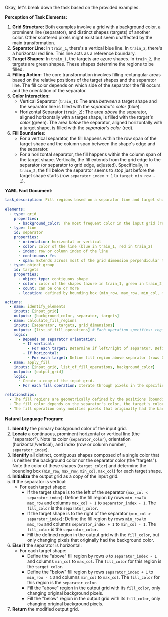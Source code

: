 Okay, let's break down the task based on the provided examples.

**Perception of Task Elements:**

1.  **Grid Structure:** Both examples involve a grid with a background color, a prominent line (separator), and distinct shapes (targets) of another color. Other scattered pixels might exist but seem unaffected by the main transformation.
2.  **Separator Line:** In `train_1`, there's a vertical blue line. In `train_2`, there's a horizontal red line. This line acts as a reference boundary.
3.  **Target Shapes:** In `train_1`, the targets are azure shapes. In `train_2`, the targets are green shapes. These shapes determine the regions to be filled.
4.  **Filling Action:** The core transformation involves filling rectangular areas based on the relative positions of the target shapes and the separator line. The fill color depends on which side of the separator the fill occurs and the orientation of the separator.
5.  **Color Interaction:**
    *   Vertical Separator (`train_1`): The area *between* a target shape and the separator line is filled with the *separator's color* (blue).
    *   Horizontal Separator (`train_2`): The area *above* the separator, aligned horizontally with a target shape, is filled with the *target's color* (green). The area *below* the separator, aligned horizontally with a target shape, is filled with the *separator's color* (red).
6.  **Fill Boundaries:**
    *   For a vertical separator, the fill happens within the row span of the target shape and the column span between the shape's edge and the separator.
    *   For a horizontal separator, the fill happens within the column span of the target shape. Vertically, the fill extends from the grid edge to the separator (or separator to grid edge, adjusted). Specifically, in `train_2`, the fill below the separator seems to stop just before the target shape starts (row `separator_index + 1` to `target_min_row - 1`).

**YAML Fact Document:**


```yaml
task_description: Fill regions based on a separator line and target shapes.

elements:
  - type: grid
    properties:
      - background_color: The most frequent color in the input grid (red in train_1, azure in train_2).
  - type: line
    id: separator
    properties:
      - orientation: horizontal or vertical
      - color: color of the line (blue in train_1, red in train_2)
      - index: row or column index of the line
      - continuous: Yes
      - span: Extends across most of the grid dimension perpendicular to its orientation.
  - type: object_group
    id: targets
    properties:
      - object_type: contiguous shape
      - color: color of the shapes (azure in train_1, green in train_2)
      - count: can be one or more
      - location: defined by bounding box (min_row, max_row, min_col, max_col)

actions:
  - name: identify_elements
    inputs: [input_grid]
    outputs: [background_color, separator, targets]
  - name: calculate_fill_regions
    inputs: [separator, targets, grid_dimensions]
    outputs: [list_of_fill_operations] # Each operation specifies: region_bounds, fill_color
    logic:
      - Depends on separator orientation:
        - If vertical:
          - For each target: Determine if left/right of separator. Define fill region between target's vertical edge and separator, within target's row span. Fill color is separator's color.
        - If horizontal:
          - For each target: Define fill region above separator (rows 0 to sep_row-1, target col span). Fill color is target's color. Define fill region below separator (rows sep_row+1 to target_min_row-1, target col span). Fill color is separator's color.
  - name: apply_fill
    inputs: [input_grid, list_of_fill_operations, background_color]
    outputs: [output_grid]
    logic:
      - Create a copy of the input grid.
      - For each fill operation: Iterate through pixels in the specified region_bounds. If a pixel's color matches the background_color, change it to the specified fill_color.

relationships:
  - The fill regions are geometrically defined by the positions (bounding boxes) of the target shapes relative to the separator line.
  - The fill color depends on the separator's color, the target's color, and the position of the fill relative to the separator.
  - The fill operation only modifies pixels that originally had the background color. Separator, targets, and other pixels remain unchanged.
```


**Natural Language Program:**

1.  **Identify** the primary background color of the input grid.
2.  **Locate** a continuous, prominent horizontal or vertical line (the "separator"). Note its color (`separator_color`), orientation (horizontal/vertical), and index (row or column number, `separator_index`).
3.  **Identify** all distinct, contiguous shapes composed of a single color that is neither the background color nor the separator color (the "targets"). Note the color of these shapes (`target_color`) and determine the bounding box (`min_row`, `max_row`, `min_col`, `max_col`) for each target shape.
4.  **Initialize** the output grid as a copy of the input grid.
5.  **If** the separator is vertical:
    *   For each target shape:
        *   If the target shape is to the left of the separator (`max_col < separator_index`): Define the fill region by rows `min_row` to `max_row` and columns `max_col + 1` to `separator_index - 1`. The `fill_color` is the `separator_color`.
        *   If the target shape is to the right of the separator (`min_col > separator_index`): Define the fill region by rows `min_row` to `max_row` and columns `separator_index + 1` to `min_col - 1`. The `fill_color` is the `separator_color`.
        *   Fill the defined region in the output grid with the `fill_color`, but only changing pixels that originally had the background color.
6.  **Else if** the separator is horizontal:
    *   For each target shape:
        *   Define the "above" fill region by rows `0` to `separator_index - 1` and columns `min_col` to `max_col`. The `fill_color` for this region is the `target_color`.
        *   Define the "below" fill region by rows `separator_index + 1` to `min_row - 1` and columns `min_col` to `max_col`. The `fill_color` for this region is the `separator_color`.
        *   Fill the "above" region in the output grid with its `fill_color`, only changing original background pixels.
        *   Fill the "below" region in the output grid with its `fill_color`, only changing original background pixels.
7.  **Return** the modified output grid.